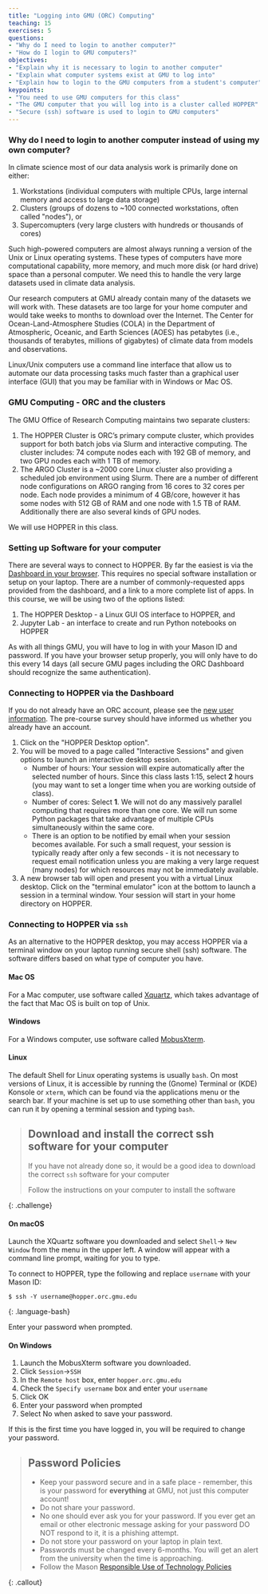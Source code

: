 ```yaml
---
title: "Logging into GMU (ORC) Computing"
teaching: 15
exercises: 5
questions:
- "Why do I need to login to another computer?"
- "How do I login to GMU computers?"
objectives:
- "Explain why it is necessary to login to another computer"
- "Explain what computer systems exist at GMU to log into"
- "Explain how to login to the GMU computers from a student's computer"
keypoints:
- "You need to use GMU computers for this class"
- "The GMU computer that you will log into is a cluster called HOPPER"
- "Secure (ssh) software is used to login to GMU computers"
---
```


### Why do I need to login to another computer instead of using my own computer?
In climate science most of our data analysis work is primarily done on either: 
1. Workstations (individual computers with multiple CPUs, large internal memory and access to large data storage)
2. Clusters (groups of dozens to ~100 connected workstations, often called "nodes"), or 
3. Supercomupters (very large clusters with hundreds or thousands of cores)
 
Such high-powered computers are almost always running a version of the Unix or Linux operating systems. These types of computers have more computational capability, more memory, and much more disk (or hard drive) space than a personal computer.  We need this to handle the very large datasets used in climate data analysis.  

Our research computers at GMU already contain many of the datasets we will work with. These datasets are too large for your home computer and would take weeks to months to download over the Internet. The Center for Ocean-Land-Atmosphere Studies (COLA) in the Department of Atmospheric, Oceanic, and Earth Sciences (AOES) has petabytes (i.e., thousands of terabytes, millions of gigabytes) of climate data from models and observations.

Linux/Unix computers use a command line interface that allow us to automate our data processing tasks much faster than a graphical user interface (GUI) that you may be familiar with in Windows or Mac OS.   

### GMU Computing - ORC and the clusters

The GMU Office of Research Computing maintains two separate clusters:

1. The HOPPER Cluster is ORC’s primary compute cluster, which provides support for both batch jobs via Slurm and interactive computing.  The cluster includes: 74 compute nodes each with 192 GB of memory, and two GPU nodes each with 1 TB of memory.
2. The ARGO Cluster is a ~2000 core Linux cluster also providing a scheduled job environment using Slurm.  There are a number of different node configurations on ARGO ranging from 16 cores to 32 cores per node.  Each node provides a minimum of 4 GB/core, however it has some nodes with 512 GB of RAM and one node with 1.5 TB of RAM. Additionally there are also several kinds of GPU nodes. 

We will use HOPPER in this class.  


### Setting up Software for your computer

There are several ways to connect to HOPPER. By far the easiest is via the [Dashboard in your browser](https://ondemand.orc.gmu.edu/pun/sys/dashboard). This requires no special software installation or setup on your laptop. There are a number of commonly-requested apps provided from the dashboard, and a link to a more complete list of apps. In this course, we will be using two of the options listed:

1. The HOPPER Desktop - a Linux GUI OS interface to HOPPER, and
2. Jupyter Lab - an interface to create and run Python notebooks on HOPPER

As with all things GMU, you will have to log in with your Mason ID and password. If you have your browser setup properly, you will only have to do this every 14 days (all secure GMU pages including the ORC Dashboard should recognize the same authentication). 


### Connecting to HOPPER via the Dashboard

If you do not already have an ORC account, please see the [new user information](https://orc.gmu.edu/new-user-information/). The pre-course survey should have informed us whether you already have an account.

1. Click on the "HOPPER Desktop option".
2. You will be moved to a page called "Interactive Sessions" and given options to launch an interactive desktop session.
    * Number of hours: Your session will expire automatically after the selected number of hours. Since this class lasts 1:15, select **2** hours (you may want to set a longer time when you are working outside of class).
    * Number of cores: Select **1**. We will not do any massively parallel computing that requires more than one core. We will run some Python packages that take advantage of multiple CPUs simultaneously within the same core.
    * There is an option to be notified by email when your session becomes available. For such a small request, your session is typically ready after only a few seconds - it is not necessary to request email notification unless you are making a very large request (many nodes) for which resources may not be immediately available.
3. A new browser tab will open and present you with a virtual Linux desktop. Click on the "terminal emulator" icon at the bottom to launch a session in a terminal window. Your session will start in your home directory on HOPPER.  


### Connecting to HOPPER via `ssh`

As an alternative to the HOPPER desktop, you may access HOPPER via a terminal window on your laptop running secure shell (ssh) software. The software differs based on what type of computer you have. 

#### Mac OS
For a Mac computer, use software called [Xquartz](https://www.xquartz.org/), which takes advantage of the fact that Mac OS is built on top of Unix.
#### Windows
For a Windows computer, use software called [MobusXterm](https://mobaxterm.mobatek.net/).
#### Linux
The default Shell for Linux operating systems is usually `bash`. On most versions of Linux, it is accessible by running the (Gnome) Terminal or (KDE) Konsole or `xterm`, which can be found via the applications menu or the search bar. If your machine is set up to use something other than `bash`, you can run it by opening a terminal session and typing `bash`.

> ## Download and install the correct ssh software for your computer
>
> If you have not already done so, it would be a good idea to download the correct `ssh` software for your computer 
>
> Follow the instructions on your computer to install the software
>
{: .challenge}


#### On macOS
Launch the XQuartz software you downloaded and select `Shell`-> `New Window` from the menu in the upper left.
A window will appear with a command line prompt, waiting for you to type. 

To connect to HOPPER, type the following and replace `username` with your Mason ID:

~~~
$ ssh -Y username@hopper.orc.gmu.edu
~~~
{: .language-bash}

Enter your password when prompted.

#### On Windows
1. Launch the MobusXterm software you downloaded.  
2. Click `Session`->`SSH` 
3. In the `Remote host` box, enter `hopper.orc.gmu.edu` 
4. Check the `Specify username` box and enter your `username`
5. Click OK
6. Enter your password when prompted
7. Select No when asked to save your password.  

If this is the first time you have logged in, you will be required to change your password.  

> ## Password Policies
>
> * Keep your password secure and in a safe place - remember, this is your password for **everything** at GMU, not just this computer account!
> * Do not share your password.
> * No one should ever ask you for your password.  If you ever get an email or other electronic message asking for your password DO NOT respond to it, it is a phishing attempt.
> * Do not store your password on your laptop in plain text. 
> * Passwords must be changed every 6-months. You will get an alert from the university when the time is approaching.
> * Follow the Mason [Responsible Use of Technology Policies](https://universitypolicy.gmu.edu/policies/responsible-use-of-computing/)
>
{: .callout}


